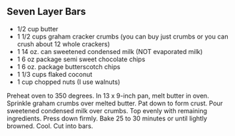 Seven Layer Bars
----------------

- 1/2 cup butter
- 1 1/2 cups graham cracker crumbs (you can buy just crumbs or you can crush about 12 whole crackers)
- 1 14 oz. can sweetened condensed milk (NOT evaporated milk)
- 1 6 oz package semi sweet chocolate chips
- 1 6 oz. package butterscotch chips
- 1 1/3 cups flaked coconut
- 1 cup chopped nuts (I use walnuts)
 
Preheat oven to 350 degrees.  In 13 x 9-inch pan, melt butter in oven.  Sprinkle graham crumbs over melted butter.  Pat down to form crust.  Pour sweetened condensed milk over crumbs.  Top evenly with remaining ingredients.  Press down firmly.  Bake 25 to 30 minutes or until lightly browned.  Cool.  Cut into bars.